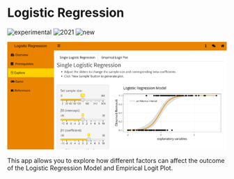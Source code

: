 # Logistic Regression

![experimental](https://img.shields.io/badge/lifecycle-experimental-orange)
![2021](https://img.shields.io/badge/year-2020-lightgrey)
![new](https://img.shields.io/badge/lifecycle-newapp-brightgreen)

![App Screenshot](/docs/screenshot.png)

This app allows you to explore how different factors can affect the outcome of the Logistic Regression Model and Empirical Logit Plot.

